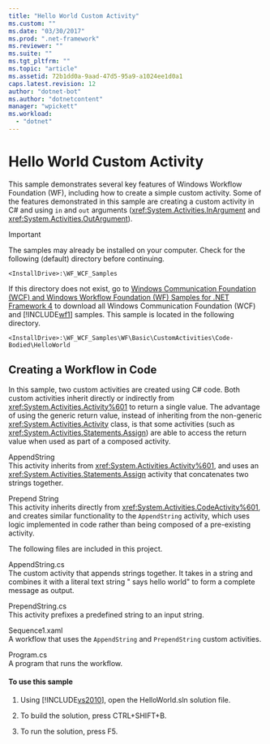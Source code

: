 ```yaml
---
title: "Hello World Custom Activity"
ms.custom: ""
ms.date: "03/30/2017"
ms.prod: ".net-framework"
ms.reviewer: ""
ms.suite: ""
ms.tgt_pltfrm: ""
ms.topic: "article"
ms.assetid: 72b1dd0a-9aad-47d5-95a9-a1024ee1d0a1
caps.latest.revision: 12
author: "dotnet-bot"
ms.author: "dotnetcontent"
manager: "wpickett"
ms.workload: 
  - "dotnet"
---
```

# Hello World Custom Activity
This sample demonstrates several key features of Windows Workflow Foundation (WF), including how to create a simple custom activity. Some of the features demonstrated in this sample are creating a custom activity in C# and using `in` and `out` arguments (<xref:System.Activities.InArgument> and <xref:System.Activities.OutArgument>).  
  
> [!IMPORTANT]
>  The samples may already be installed on your computer. Check for the following (default) directory before continuing.  
>   
>  `<InstallDrive>:\WF_WCF_Samples`  
>   
>  If this directory does not exist, go to [Windows Communication Foundation (WCF) and Windows Workflow Foundation (WF) Samples for .NET Framework 4](http://go.microsoft.com/fwlink/?LinkId=150780) to download all Windows Communication Foundation (WCF) and [!INCLUDE[wf1](../../../../includes/wf1-md.md)] samples. This sample is located in the following directory.  
>   
>  `<InstallDrive>:\WF_WCF_Samples\WF\Basic\CustomActivities\Code-Bodied\HelloWorld`  
  
## Creating a Workflow in Code  
 In this sample, two custom activities are created using C# code. Both custom activities inherit directly or indirectly from <xref:System.Activities.Activity%601> to return a single value. The advantage of using the generic return value, instead of inheriting from the non-generic <xref:System.Activities.Activity> class, is that some activities (such as <xref:System.Activities.Statements.Assign>) are able to access the return value when used as part of a composed activity.  
  
 AppendString  
 This activity inherits from <xref:System.Activities.Activity%601>, and uses an <xref:System.Activities.Statements.Assign> activity that concatenates two strings together.  
  
 Prepend String  
 This activity inherits directly from <xref:System.Activities.CodeActivity%601>, and creates similar functionality to the `AppendString` activity, which uses logic implemented in code rather than being composed of a pre-existing activity.  
  
 The following files are included in this project.  
  
 AppendString.cs  
 The custom activity that appends strings together. It takes in a string and combines it with a literal text string " says hello world" to form a complete message as output.  
  
 PrependString.cs  
 This activity prefixes a predefined string to an input string.  
  
 Sequence1.xaml  
 A workflow that uses the `AppendString` and `PrependString` custom activities.  
  
 Program.cs  
 A program that runs the workflow.  
  
#### To use this sample  
  
1.  Using [!INCLUDE[vs2010](../../../../includes/vs2010-md.md)], open the HelloWorld.sln solution file.  
  
2.  To build the solution, press CTRL+SHIFT+B.  
  
3.  To run the solution, press F5.